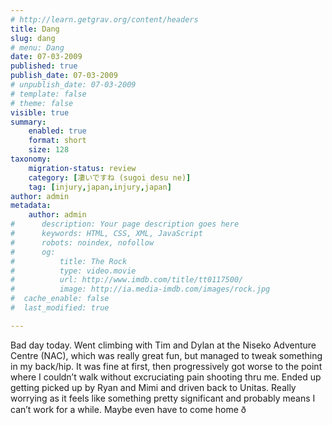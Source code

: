 ```yaml
---
# http://learn.getgrav.org/content/headers
title: Dang
slug: dang
# menu: Dang
date: 07-03-2009
published: true
publish_date: 07-03-2009
# unpublish_date: 07-03-2009
# template: false
# theme: false
visible: true
summary:
    enabled: true
    format: short
    size: 128
taxonomy:
    migration-status: review
    category: [凄いですね (sugoi desu ne)]
    tag: [injury,japan,injury,japan]
author: admin
metadata:
    author: admin
#      description: Your page description goes here
#      keywords: HTML, CSS, XML, JavaScript
#      robots: noindex, nofollow
#      og:
#          title: The Rock
#          type: video.movie
#          url: http://www.imdb.com/title/tt0117500/
#          image: http://ia.media-imdb.com/images/rock.jpg
#  cache_enable: false
#  last_modified: true

---
```


Bad day today. Went climbing with Tim and Dylan at the Niseko Adventure Centre (NAC), which was really great fun, but managed to tweak something in my back/hip. It was fine at first, then progressively got worse to the point where I couldn’t walk without excruciating pain shooting thru me. Ended up getting picked up by Ryan and Mimi and driven back to Unitas. Really worrying as it feels like something pretty significant and probably means I can’t work for a while. Maybe even have to come home ð&#159;&#153;&#129;